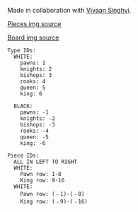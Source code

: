 Made in collaboration with [Vivaan Singhvi](https://replit.com/@VIVAANSINGHVI).

[Pieces img source](https://commons.wikimedia.org/wiki/Category:PNG_chess_pieces/Standard_transparent)

[Board img source](https://stackoverflow.com/questions/61851521/how-to-detect-a-simple-2d-chessboard-with-pieces-on-it)

```
Type IDs:
  WHITE:
    pawns: 1
    knights: 2
    bishops: 3
    rooks: 4
    queen: 5
    king: 6

  BLACK:
    pawns: -1
    knights: -2
    bishops: -3
    rooks: -4
    queen: -5
    king: -6
```
```
Piece IDs:
  ALL IN LEFT TO RIGHT
  WHITE:
    Pawn row: 1-8
    King row: 9-16
  WHITE:
    Pawn row: (﹣1)-(﹣8)
    King row: (﹣9)-(﹣16)
```